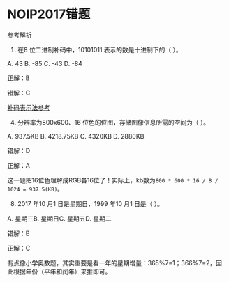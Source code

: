 # NOIP2017错题

[参考解析](http://www.360doc.com/content/18/0914/10/5315_786575541.shtml)

1. 在8 位二进制补码中，10101011 表示的数是十进制下的（ ）。

A. 43 B. -85 C. -43 D. -84

正解：B

错解：C

[补码表示法参考](https://www.wikiwand.com/zh-hans/有符號數處理)

4. 分辨率为800x600、16 位色的位图，存储图像信息所需的空间为（ ）。

A. 937.5KB B. 4218.75KB C. 4320KB D. 2880KB

错解：D

正解：A

这一题把16位色理解成RGB各16位了！实际上，kb数为`800 * 600 * 16 / 8 / 1024 = 937.5(KB)`。

8. 2017 年10 月1 日是星期日，1999 年10 月1 日是（ ）。

A. 星期三B. 星期日C. 星期五D. 星期二

错解：B

正解：C

有点像小学奥数题，其实重要是看一年的星期增量：365%7=1；366%7=2，因此根据年份（平年和闰年）来推即可。

